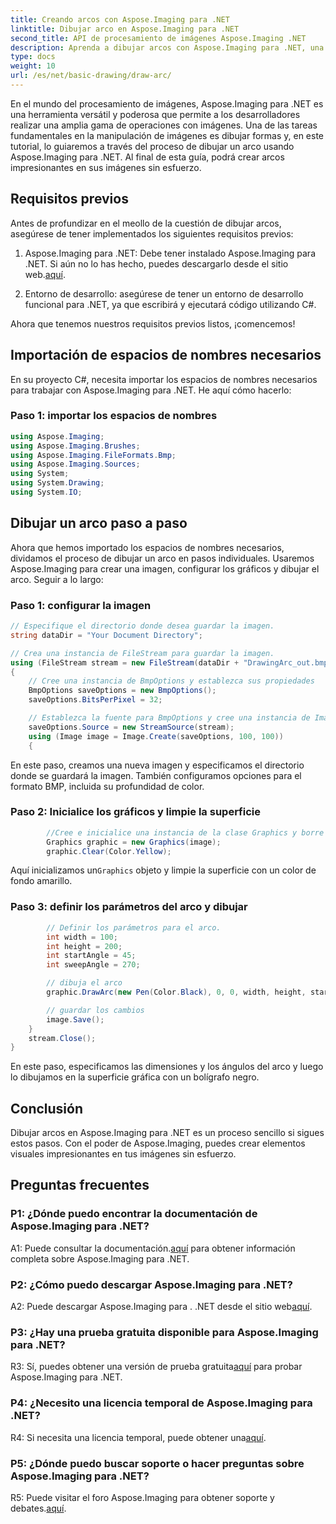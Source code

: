 ```yaml
---
title: Creando arcos con Aspose.Imaging para .NET
linktitle: Dibujar arco en Aspose.Imaging para .NET
second_title: API de procesamiento de imágenes Aspose.Imaging .NET
description: Aprenda a dibujar arcos con Aspose.Imaging para .NET, una poderosa herramienta de manipulación de imágenes. Guía paso a paso para crear imágenes impresionantes.
type: docs
weight: 10
url: /es/net/basic-drawing/draw-arc/
---
```

En el mundo del procesamiento de imágenes, Aspose.Imaging para .NET es una herramienta versátil y poderosa que permite a los desarrolladores realizar una amplia gama de operaciones con imágenes. Una de las tareas fundamentales en la manipulación de imágenes es dibujar formas y, en este tutorial, lo guiaremos a través del proceso de dibujar un arco usando Aspose.Imaging para .NET. Al final de esta guía, podrá crear arcos impresionantes en sus imágenes sin esfuerzo.

## Requisitos previos

Antes de profundizar en el meollo de la cuestión de dibujar arcos, asegúrese de tener implementados los siguientes requisitos previos:

1.  Aspose.Imaging para .NET: Debe tener instalado Aspose.Imaging para .NET. Si aún no lo has hecho, puedes descargarlo desde el sitio web.[aquí](https://releases.aspose.com/imaging/net/).

2. Entorno de desarrollo: asegúrese de tener un entorno de desarrollo funcional para .NET, ya que escribirá y ejecutará código utilizando C#.

Ahora que tenemos nuestros requisitos previos listos, ¡comencemos!

## Importación de espacios de nombres necesarios

En su proyecto C#, necesita importar los espacios de nombres necesarios para trabajar con Aspose.Imaging para .NET. He aquí cómo hacerlo:

### Paso 1: importar los espacios de nombres

```csharp
using Aspose.Imaging;
using Aspose.Imaging.Brushes;
using Aspose.Imaging.FileFormats.Bmp;
using Aspose.Imaging.Sources;
using System;
using System.Drawing;
using System.IO;
```

## Dibujar un arco paso a paso

Ahora que hemos importado los espacios de nombres necesarios, dividamos el proceso de dibujar un arco en pasos individuales. Usaremos Aspose.Imaging para crear una imagen, configurar los gráficos y dibujar el arco. Seguir a lo largo:

### Paso 1: configurar la imagen

```csharp
// Especifique el directorio donde desea guardar la imagen.
string dataDir = "Your Document Directory";

// Crea una instancia de FileStream para guardar la imagen.
using (FileStream stream = new FileStream(dataDir + "DrawingArc_out.bmp", FileMode.Create))
{
    // Cree una instancia de BmpOptions y establezca sus propiedades
    BmpOptions saveOptions = new BmpOptions();
    saveOptions.BitsPerPixel = 32;

    // Establezca la fuente para BmpOptions y cree una instancia de Imagen
    saveOptions.Source = new StreamSource(stream);
    using (Image image = Image.Create(saveOptions, 100, 100))
    {
```

En este paso, creamos una nueva imagen y especificamos el directorio donde se guardará la imagen. También configuramos opciones para el formato BMP, incluida su profundidad de color.

### Paso 2: Inicialice los gráficos y limpie la superficie

```csharp
        //Cree e inicialice una instancia de la clase Graphics y borre la superficie gráfica
        Graphics graphic = new Graphics(image);
        graphic.Clear(Color.Yellow);
```

 Aquí inicializamos un`Graphics` objeto y limpie la superficie con un color de fondo amarillo.

### Paso 3: definir los parámetros del arco y dibujar

```csharp
        // Definir los parámetros para el arco.
        int width = 100;
        int height = 200;
        int startAngle = 45;
        int sweepAngle = 270;

        // dibuja el arco
        graphic.DrawArc(new Pen(Color.Black), 0, 0, width, height, startAngle, sweepAngle);

        // guardar los cambios
        image.Save();
    }
    stream.Close();
}
```

En este paso, especificamos las dimensiones y los ángulos del arco y luego lo dibujamos en la superficie gráfica con un bolígrafo negro.

## Conclusión

Dibujar arcos en Aspose.Imaging para .NET es un proceso sencillo si sigues estos pasos. Con el poder de Aspose.Imaging, puedes crear elementos visuales impresionantes en tus imágenes sin esfuerzo.

## Preguntas frecuentes

### P1: ¿Dónde puedo encontrar la documentación de Aspose.Imaging para .NET?

 A1: Puede consultar la documentación.[aquí](https://reference.aspose.com/imaging/net/) para obtener información completa sobre Aspose.Imaging para .NET.

### P2: ¿Cómo puedo descargar Aspose.Imaging para .NET?

 A2: Puede descargar Aspose.Imaging para . .NET desde el sitio web[aquí](https://releases.aspose.com/imaging/net/).

### P3: ¿Hay una prueba gratuita disponible para Aspose.Imaging para .NET?

 R3: Sí, puedes obtener una versión de prueba gratuita[aquí](https://releases.aspose.com/) para probar Aspose.Imaging para .NET.

### P4: ¿Necesito una licencia temporal de Aspose.Imaging para .NET?

 R4: Si necesita una licencia temporal, puede obtener una[aquí](https://purchase.aspose.com/temporary-license/).

### P5: ¿Dónde puedo buscar soporte o hacer preguntas sobre Aspose.Imaging para .NET?

 R5: Puede visitar el foro Aspose.Imaging para obtener soporte y debates.[aquí](https://forum.aspose.com/).
